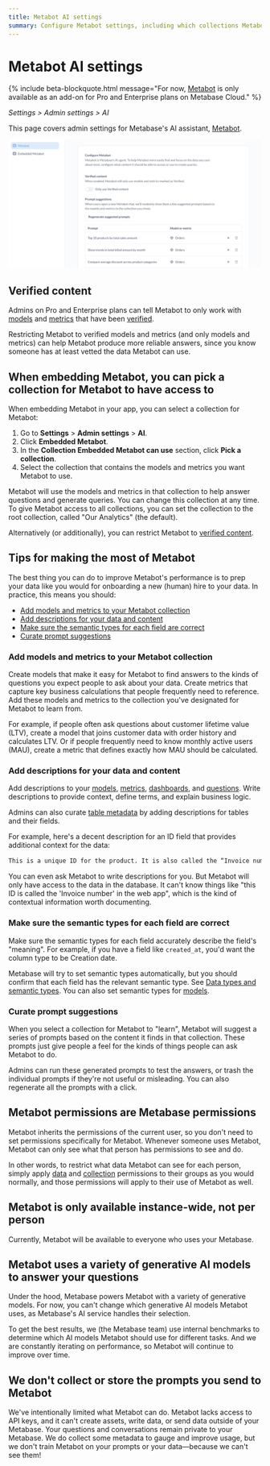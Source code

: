 ```yaml
---
title: Metabot AI settings
summary: Configure Metabot settings, including which collections Metabot can access, and learn tips for improving Metabot's performance through data modeling and metadata.
---
```


# Metabot AI settings

{% include beta-blockquote.html
   message="For now, <a href='https://www.metabase.com/features/metabot-ai'>Metabot</a> is only available as an add-on for Pro and Enterprise plans on Metabase Cloud."
%}

_Settings > Admin settings > AI_

This page covers admin settings for Metabase's AI assistant, [Metabot](./metabot.md).

![Admin settings for AI Metabot](./images/ai-settings.png)

## Verified content

Admins on Pro and Enterprise plans can tell Metabot to only work with [models](../data-modeling/models.md) and [metrics](../data-modeling/metrics.md) that have been [verified](../exploration-and-organization/content-verification.md).

Restricting Metabot to verified models and metrics (and only models and metrics) can help Metabot produce more reliable answers, since you know someone has at least vetted the data Metabot can use.

## When embedding Metabot, you can pick a collection for Metabot to have access to

When embedding Metabot in your app, you can select a collection for Metabot:

1. Go to **Settings** > **Admin settings** > **AI**.
2. Click **Embedded Metabot**.
3. In the **Collection Embedded Metabot can use** section, click **Pick a collection**.
3. Select the collection that contains the models and metrics you want Metabot to use.

Metabot will use the models and metrics in that collection to help answer questions and generate queries. You can change this collection at any time. To give Metabot access to all collections, you can set the collection to the root collection, called "Our Analytics" (the default).

Alternatively (or additionally), you can restrict Metabot to [verified content](#verified-content).

## Tips for making the most of Metabot

The best thing you can do to improve Metabot's performance is to prep your data like you would for onboarding a new (human) hire to your data. In practice, this means you should:

- [Add models and metrics to your Metabot collection](#add-models-and-metrics-to-your-metabot-collection)
- [Add descriptions for your data and content](#add-descriptions-for-your-data-and-content)
- [Make sure the semantic types for each field are correct](#make-sure-the-semantic-types-for-each-field-are-correct)
- [Curate prompt suggestions](#curate-prompt-suggestions)

### Add models and metrics to your Metabot collection

Create models that make it easy for Metabot to find answers to the kinds of questions you expect people to ask about your data. Create metrics that capture key business calculations that people frequently need to reference. Add these models and metrics to the collection you've designated for Metabot to learn from.

For example, if people often ask questions about customer lifetime value (LTV), create a model that joins customer data with order history and calculates LTV. Or if people frequently need to know monthly active users (MAU), create a metric that defines exactly how MAU should be calculated.

### Add descriptions for your data and content

Add descriptions to your [models](../data-modeling/models.md#add-metadata-to-columns-in-a-model), [metrics](../data-modeling/metrics.md), [dashboards](../dashboards/introduction.md), and [questions](../questions/introduction.md). Write descriptions to provide context, define terms, and explain business logic.

Admins can also curate [table metadata](../data-modeling/metadata-editing.md) by adding descriptions for tables and their fields.

For example, here's a decent description for an ID field that provides additional context for the data:

```txt
This is a unique ID for the product. It is also called the “Invoice number” or “Confirmation number” in customer facing emails and screens.
```

You can even ask Metabot to write descriptions for you. But Metabot will only have access to the data in the database. It can't know things like "this ID is called the 'Invoice number' in the web app", which is the kind of contextual information worth documenting.

### Make sure the semantic types for each field are correct

Make sure the semantic types for each field accurately describe the field's "meaning". For example, if you have a field like `created_at`, you'd want the column type to be Creation date.

Metabase will try to set semantic types automatically, but you should confirm that each field has the relevant semantic type. See [Data types and semantic types](../data-modeling/semantic-types.md). You can also set semantic types for [models](../data-modeling/models.md#add-metadata-to-columns-in-a-model).

### Curate prompt suggestions

When you select a collection for Metabot to "learn", Metabot will suggest a series of prompts based on the content it finds in that collection. These prompts just give people a feel for the kinds of things people can ask Metabot to do.

Admins can run these generated prompts to test the answers, or trash the individual prompts if they're not useful or misleading. You can also regenerate all the prompts with a click.

## Metabot permissions are Metabase permissions

Metabot inherits the permissions of the current user, so you don't need to set permissions specifically for Metabot. Whenever someone uses Metabot, Metabot can only see what that person has permissions to see and do.

In other words, to restrict what data Metabot can see for each person, simply apply [data](../permissions/data.md) and [collection](../permissions/collections.md) permissions to their groups as you would normally, and those permissions will apply to their use of Metabot as well.

## Metabot is only available instance-wide, not per person

Currently, Metabot will be available to everyone who uses your Metabase.

## Metabot uses a variety of generative AI models to answer your questions

Under the hood, Metabase powers Metabot with a variety of generative models. For now, you can't change which generative AI models Metabot uses, as Metabase's AI service handles their selection.

To get the best results, we (the Metabase team) use internal benchmarks to determine which AI models Metabot should use for different tasks. And we are constantly iterating on performance, so Metabot will continue to improve over time.

## We don't collect or store the prompts you send to Metabot

We've intentionally limited what Metabot can do. Metabot lacks access to API keys, and it can't create assets, write data, or send data outside of your Metabase. Your questions and conversations remain private to your Metabase. We do collect some metadata to gauge and improve usage, but we don't train Metabot on your prompts or your data—because we can't see them!
